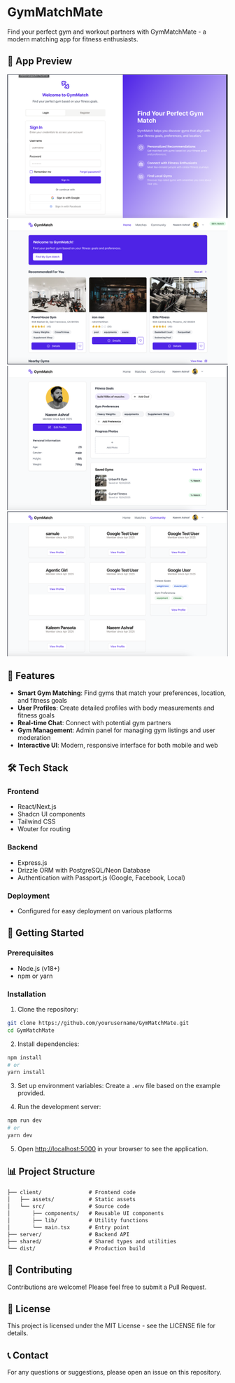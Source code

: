 # GymMatchMate

Find your perfect gym and workout partners with GymMatchMate - a modern matching app for fitness enthusiasts.

## 📱 App Preview

![GymMatchMate Home](client/assets/previews/1.png)
![GymMatchMate Matching](client/assets/previews/2.png)
![GymMatchMate Profile](client/assets/previews/3.png)
![GymMatchMate Settings](client/assets/previews/4.png)

## 🌟 Features

- **Smart Gym Matching**: Find gyms that match your preferences, location, and fitness goals
- **User Profiles**: Create detailed profiles with body measurements and fitness goals
- **Real-time Chat**: Connect with potential gym partners
- **Gym Management**: Admin panel for managing gym listings and user moderation
- **Interactive UI**: Modern, responsive interface for both mobile and web

## 🛠️ Tech Stack

### Frontend
- React/Next.js
- Shadcn UI components
- Tailwind CSS
- Wouter for routing

### Backend
- Express.js
- Drizzle ORM with PostgreSQL/Neon Database
- Authentication with Passport.js (Google, Facebook, Local)

### Deployment
- Configured for easy deployment on various platforms

## 🚀 Getting Started

### Prerequisites
- Node.js (v18+)
- npm or yarn

### Installation

1. Clone the repository:
```bash
git clone https://github.com/yourusername/GymMatchMate.git
cd GymMatchMate
```

2. Install dependencies:
```bash
npm install
# or
yarn install
```

3. Set up environment variables:
Create a `.env` file based on the example provided.

4. Run the development server:
```bash
npm run dev
# or
yarn dev
```

5. Open [http://localhost:5000](http://localhost:5000) in your browser to see the application.

## 📊 Project Structure

```
├── client/               # Frontend code
│   ├── assets/           # Static assets
│   └── src/              # Source code
│       ├── components/   # Reusable UI components
│       ├── lib/          # Utility functions
│       └── main.tsx      # Entry point
├── server/               # Backend API
├── shared/               # Shared types and utilities
└── dist/                 # Production build
```

## 🤝 Contributing

Contributions are welcome! Please feel free to submit a Pull Request.

## 📝 License

This project is licensed under the MIT License - see the LICENSE file for details.

## 📞 Contact

For any questions or suggestions, please open an issue on this repository.